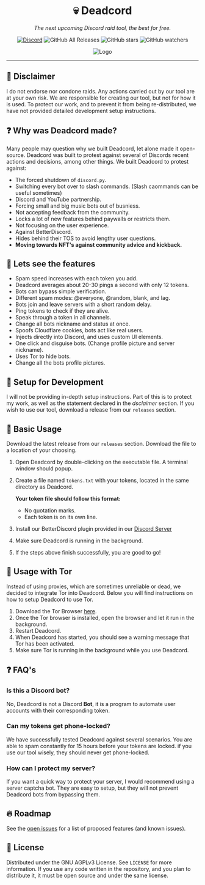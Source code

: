 <div align="center">

# 💀 Deadcord
*The next upcoming Discord raid tool, the best for free.*

[![Discord](https://discordapp.com/api/guilds/899049148895072276/widget.png?style=shield)](https://discord.gg/J4jY6Zp7A3)
![GitHub All Releases](https://img.shields.io/github/downloads/Galaxzy345/Deadcord/total?color=black) ![GitHub stars](https://img.shields.io/github/stars/Galaxzy345/Deadcord?style=social) ![GitHub watchers](https://img.shields.io/github/watchers/Galaxzy345/Deadcord?style=social)

<img src="https://media.discordapp.net/attachments/899058106342977598/908509264564338748/deadcord-screenshot.png" alt="Logo">

</div>

---

## 🚨 Disclaimer
I do not endorse nor condone raids. Any actions carried out by our tool are at your own risk. We are responsible for creating our tool, but not for how it is used.
To protect our work, and to prevent it from being re-distributed, we have not provided detailed development setup instructions.

## ❓ Why was Deadcord made?
Many people may question why we built Deadcord, let alone made it open-source. Deadcord was built to protest against several of Discords recent actions and decisions, among other things. We built Deadcord to protest against:

* The forced shutdown of `discord.py`.
* Switching every bot over to slash commands. (Slash caommands can be useful sometimes)
* Discord and YouTube partnership.
* Forcing small and big music bots out of busniess. 
* Not accepting feedback from the community.
* Locks a lot of new features behind paywalls or restricts them.
* Not focusing on the user experience.
* Against BetterDiscord.
* Hides behind their TOS to avoid lengthy user questions.
* **Moving towards NFT's against community advice and kickback.**

## 🚀 Lets see the features
* Spam speed increases with each token you add.
* Deadcord averages about 20-30 pings a second with only 12 tokens.
* Bots can bypass simple verification.
* Different spam modes: @everyone, @random, blank, and lag. 
* Bots join and leave servers with a short random delay. 
* Ping tokens to check if they are alive.
* Speak through a token in all channels.
* Change all bots nickname and status at once.
* Spoofs Cloudflare cookies, bots act like real users.
* Injects directly into Discord, and uses custom UI elements.
* One click and disguise bots. (Change profile picture and server nickname).
* Uses Tor to hide bots.
* Change all the bots profile pictures.

## 🏁 Setup for Development

I will not be providing in-depth setup instructions. Part of this is to protect my work, as well as the statement declared in the *dsclaimer* section. If you wish to use our tool, download a release from our `releases` section.

## 🧰 Basic Usage

Download the latest release from our `releases` section. Download the file to a location of your choosing.

1. Open Deadcord by double-clicking on the executable file. A terminal window should popup.

2. Create a file named `tokens.txt` with your tokens, located in the same directory as Deadcord.
   
   **Your token file should follow this format:**
    * No quotation marks.
    * Each token is on its own line.
    
3. Install our BetterDiscord plugin provided in our [Discord Server](https://discord.gg/J4jY6Zp7A3)

4. Make sure Deadcord is running in the background.

4. If the steps above finish successfully, you are good to go!

## 🧅 Usage with Tor
Instead of using proxies, which are sometimes unreliable or dead, we decided to integrate Tor into Deadcord. Below you will find instructions on how to setup Deadcord to use Tor.
1. Download the Tor Browser [here](https://www.torproject.org/download/).
2. Once the Tor browser is installed, open the browser and let it run in the background.
3. Restart Deadcord.
4. When Deadcord has started, you should see a warning message that Tor has been activated.
5. Make sure Tor is running in the background while you use Deadcord.

## ❓ FAQ's
### Is this a Discord bot?
No, Deadcord is not a Discord **Bot**, it is a program to automate user accounts with their corresponding token.

### Can my tokens get phone-locked?
We have successfully tested Deadcord against several scenarios. You are able to spam constantly for 15 hours before your tokens are locked. if you use our tool wisely, they should never get phone-locked.

### How can I protect my server?
If you want a quick way to protect your server, I would recommend using a server captcha bot. They are easy to setup, but they will not prevent Deadcord bots from bypassing them.

## 🔥 Roadmap

See the [open issues](https://github.com/Galaxzy345/Deadcord/issues) for a list of proposed features (and known issues).

## 📜 License

Distributed under the GNU AGPLv3 License. See `LICENSE` for more information. If you use any code written in the repository, and you plan to distribute it, it must be open source and under the same license.